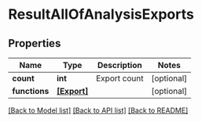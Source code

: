 # ResultAllOfAnalysisExports

## Properties
Name | Type | Description | Notes
------------ | ------------- | ------------- | -------------
**count** | **int** | Export count | [optional] 
**functions** | [**[Export]**](Export.md) |  | [optional] 

[[Back to Model list]](../README.md#documentation-for-models) [[Back to API list]](../README.md#documentation-for-api-endpoints) [[Back to README]](../README.md)


